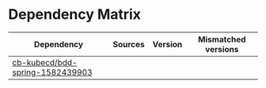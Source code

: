 # Dependency Matrix

Dependency | Sources | Version | Mismatched versions
---------- | ------- | ------- | -------------------
[cb-kubecd/bdd-spring-1582439903](https://github.com/cb-kubecd/bdd-spring-1582439903.git) |  | []() | 
